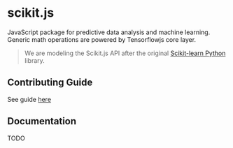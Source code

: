 # scikit.js
JavaScript package for predictive data analysis and machine learning. Generic math operations are powered by Tensorflowjs core layer. 

> We are modeling the Scikit.js API after the original [Scikit-learn Python](https://scikit-learn.org/) library. 

## Contributing Guide
See guide [here]("/CONTRIBUTING_GUIDE.md")

## Documentation
TODO
